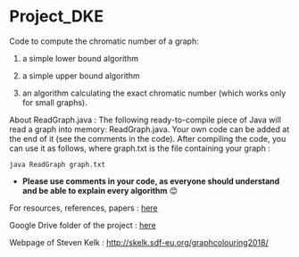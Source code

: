 # Project_DKE
Code to compute the chromatic number of a graph: 

1) a simple lower bound algorithm
 
2) a simple upper  bound algorithm
 
3) an algorithm calculating the exact chromatic number (which works only for small graphs).



About ReadGraph.java : 
The following ready-to-compile piece of Java will read a graph into memory: ReadGraph.java. Your own code can be added at the end of it (see the comments in the code). After compiling the code, you can use it as follows, where graph.txt is the file containing your graph : 

`java ReadGraph graph.txt`


* **Please use comments in your code, as everyone should understand and be able to explain every algorithm** 😊


For resources, references, papers : [here](https://docs.google.com/document/d/13QhibDLM-73m38uh7lM35aTR0fpSnLDO_GMwSsSPhUM/edit?usp=sharing)

Google Drive folder of the project : [here](https://drive.google.com/open?id=0BwhbC493k-bdLS1EN3BmTlYxNFE)


Webpage of Steven Kelk : http://skelk.sdf-eu.org/graphcolouring2018/

